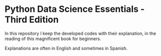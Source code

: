 # Python Data Science Essentials - Third Edition

In this repository I keep the developed codes with their explanation, in the reading of this magnificent book for beginners. 

Explanations are often in English and sometimes in Spanish.
